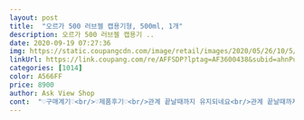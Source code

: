 ```yaml
---
layout: post 
title:  "오르가 500 러브젤 캡용기형, 500ml, 1개" 
description: 오르가 500 러브젤 캡용기 ..
date: 2020-09-19 07:27:36 
img: https://static.coupangcdn.com/image/retail/images/2020/05/26/10/5/6c837a98-b397-4287-a267-1669ec7051bf.jpg 
linkUrl: https://link.coupang.com/re/AFFSDP?lptag=AF3600438&subid=ahnPublicAsk&pageKey=1649572352&itemId=2810567485&vendorItemId=70800120443&traceid=V0-113-13c3316284affbd3 
categories: [1014] 
color: A566FF 
price: 8900 
author: Ask View Shop 
cont:  "♡구매계기♡<br/>♡제품후기♡<br/>관계 끝날때까지 유지되네요<br/>관계 끝날때까지 윤활작용이 그대로네요<br/>그거랑 비슷했어요<br/>그리고 이제품 좋은게 끈적이지도 않고 묽은편인데도 윤활작용이 오래가요<br/>끈적임이 적고 유분감은 오래가서 한번사용으로<br/>다 쓰고 또 오겠심더<br/>달팽이 성분이라 몸에도 좋을 것 같고<br/>러브젤 목적으로 샀어요<br/>러브젤만 쓰면 질염이 자주 걸렸어요.<br/><br/>러브젤을 안쓰고 하자니 너무 아프고 러브젤을 쓰자니 할땐 좋은데<br/>많은종류 사용해봤는데 그런제품 사용해도 질염에 자주걸려서 스트레스 받다가 제 친한 친구도 질염 심한편인데  달팽이 점액 들어간 제품 사용해보니 질염 안걸린다고 알려줘서 바로 검색후 사서 사용해봤어요.<br/><br/>보통 23번 정도 사용하면 질염에 걸렸었는데 정말 신기해요<br/>사용 할 듯 하네요 ^^<br/>사용감은 예전에 써본 아스트로글라이드?<br/>아스트로글라이 바른생 등등 유명하고 어느정도 비싸고 좋다는 제품들<br/>용량대비 가격도 너무 저렴해서 처음에는 좀 걱정했는데 사용해보니 비싼 러브젤에 절대 안뒤져요<br/>우선 사용감은 일반적인 러브젤과 다르게<br/>원래 보통 이정도로 안끈적거리고 묽은 제품들은 사용감은 좋은데 대신에 윤활제 유지시간이<br/>유통기한도 넉넉하고, 하나 사면 한 3개월이상<br/>이런건 전혀 없었어요<br/>저가라 조금 걱정했는데 질염이나 간지럽거나<br/>제가 관계시 좀 건조한편인데 질쪽이 다른사람들보다 많이 예민해서<br/>제일 첫번째로 정말 건강한 느낌의 무색,무취라 마음에 들구<br/>질염 심하시거나 질쪽 건강 안좋으신분들 완전 강추합니다.<br/><br/>짧아서 관계도중에 몇번씩 다시 사용해야 했었는데 이제품은 1회만 사용해도<br/>하고나서 질염에 자주걸리고.<br/>.<br/> 그래서 러브젤을 많이 구매하는 편입니다.<br/><br/>현재까지 총 7회정도 사용해봤고 한번도 질염 안걸렸어요.<br/><br/>" 
---
```

